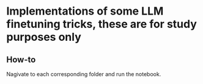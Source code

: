 # Implementations of some LLM finetuning tricks, these are for study purposes only 

## How-to 
Nagivate to each corresponding folder and run the notebook. 